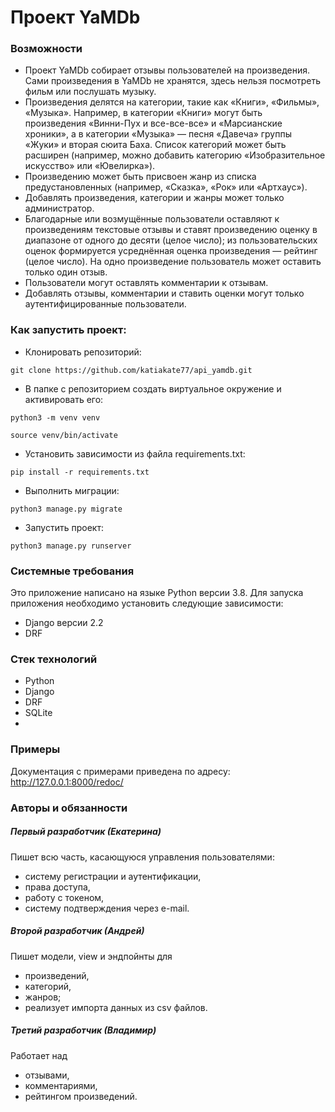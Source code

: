# Проект YaMDb

### Возможности
- Проект YaMDb собирает отзывы пользователей на произведения. Сами произведения в YaMDb не хранятся, здесь нельзя посмотреть фильм или послушать музыку.
- Произведения делятся на категории, такие как «Книги», «Фильмы», «Музыка». Например, в категории «Книги» могут быть произведения «Винни-Пух и все-все-все» и «Марсианские хроники», а в категории «Музыка» — песня «Давеча» группы «Жуки» и вторая сюита Баха. Список категорий может быть расширен (например, можно добавить категорию «Изобразительное искусство» или «Ювелирка»). 
- Произведению может быть присвоен жанр из списка предустановленных (например, «Сказка», «Рок» или «Артхаус»). 
- Добавлять произведения, категории и жанры может только администратор.
- Благодарные или возмущённые пользователи оставляют к произведениям текстовые отзывы и ставят произведению оценку в диапазоне от одного до десяти (целое число); из пользовательских оценок формируется усреднённая оценка произведения — рейтинг (целое число). На одно произведение пользователь может оставить только один отзыв.
- Пользователи могут оставлять комментарии к отзывам.
- Добавлять отзывы, комментарии и ставить оценки могут только аутентифицированные пользователи.

### Как запустить проект:


* Клонировать репозиторий:

```
git clone https://github.com/katiakate77/api_yamdb.git
```

* В папке с репозиторием создать виртуальное окружение и активировать его:

```
python3 -m venv venv
```

```
source venv/bin/activate
```

* Установить зависимости из файла requirements.txt:

```
pip install -r requirements.txt
```

* Выполнить миграции:

```
python3 manage.py migrate
```

* Запустить проект:

```
python3 manage.py runserver
```

### Системные требования
Это приложение написано на языке Python версии 3.8. Для запуска приложения необходимо установить следующие зависимости:

- Django версии 2.2
- DRF

### Стек технологий
- Python
- Django
- DRF
- SQLite
- 
### Примеры
Документация с примерами приведена по адресу: http://127.0.0.1:8000/redoc/

### Авторы и обязанности
##### Первый разработчик (Екатерина)
Пишет всю часть, касающуюся управления пользователями:
- систему регистрации и аутентификации,
- права доступа,
- работу с токеном,
- систему подтверждения через e-mail.

##### Второй разработчик (Андрей)
Пишет модели, view и эндпойнты для
- произведений,
- категорий,
- жанров;
- реализует импорта данных из csv файлов.

##### Третий разработчик (Владимир)
Работает над
- отзывами,
- комментариями,
- рейтингом произведений.
